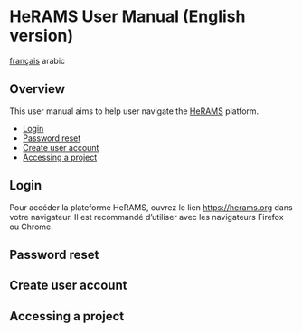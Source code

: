 # HeRAMS User Manual (English version) 

[français](/UserGuide_fr.md) arabic

## Overview
This user manual aims to help user navigate the [HeRAMS](https://herams.org/login) platform. 

- [Login](#login)
- [Password reset](#password-reset)
- [Create user account](#create-user-account)
- [Accessing a project](#accessing-a-project)

## Login
Pour accéder la plateforme HeRAMS, ouvrez le lien https://herams.org dans votre navigateur. Il est recommandé d’utiliser avec les navigateurs Firefox ou Chrome. 
## Password reset 

## Create user account

## Accessing a project



